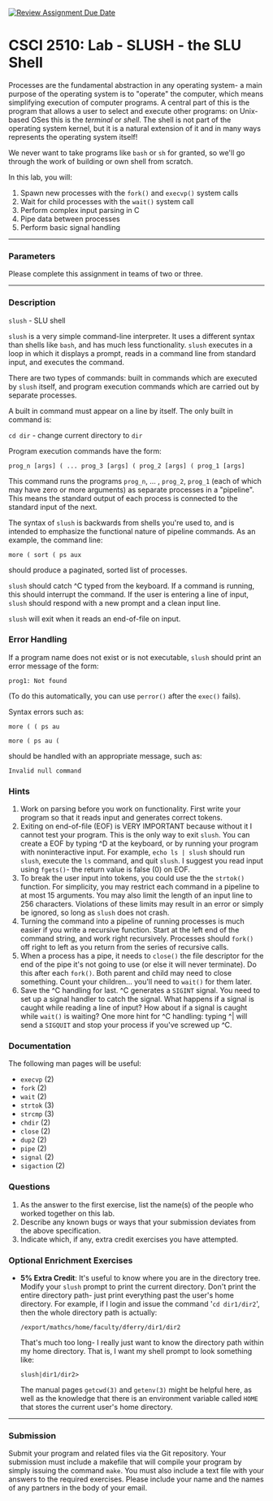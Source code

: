 [![Review Assignment Due Date](https://classroom.github.com/assets/deadline-readme-button-22041afd0340ce965d47ae6ef1cefeee28c7c493a6346c4f15d667ab976d596c.svg)](https://classroom.github.com/a/bAh_lb6b)
# CSCI 2510: Lab - SLUSH - the SLU Shell 

Processes are the fundamental abstraction in any operating system-
a main purpose of the operating system is to "operate" the computer,
which means simplifying execution of
computer programs. A central part of this is the program that
allows a user to select and execute other programs: on Unix-based OSes
this is the *terminal* or *shell*. The shell is not part of the
operating system kernel, but it is a natural extension of it and in many
ways represents the operating system itself!

We never want to take programs like `bash` or `sh` for granted, so
we\'ll go through the work of building or own shell from scratch.

In this lab, you will:

1.  Spawn new processes with the `fork()` and `execvp()` system calls
2.  Wait for child processes with the `wait()` system call
3.  Perform complex input parsing in C
4.  Pipe data between processes
5.  Perform basic signal handling

------------------------------------------------------------------------

### Parameters

Please complete this assignment in teams of two or three.

------------------------------------------------------------------------

### Description

`slush` - SLU shell

`slush` is a very simple command-line interpreter. It uses a different
syntax than shells like `bash`, and has much less functionality. `slush`
executes in a loop in which it displays a prompt, reads in a command
line from standard input, and executes the command.

There are two types of commands: built in commands which are executed by
`slush` itself, and program execution commands which are carried out by
separate processes.

A built in command must appear on a line by itself. The only built in
command is:

`cd dir` - change current directory to `dir`

Program execution commands have the form:

`prog_n [args] ( ... prog_3 [args] ( prog_2 [args] ( prog_1 [args]`

This command runs the programs `prog_n`, \... , `prog_2`, `prog_1` (each
of which may have zero or more arguments) as separate processes in a
\"pipeline\". This means the standard output of each process is
connected to the standard input of the next.

The syntax of `slush` is backwards from shells you\'re used to, and is
intended to emphasize the functional nature of pipeline commands. As an
example, the command line:

`more ( sort ( ps aux `

should produce a paginated, sorted list of processes.

`slush` should catch \^C typed from the keyboard. If a command is
running, this should interrupt the command. If the user is entering a
line of input, `slush` should respond with a new prompt and a clean
input line.

`slush` will exit when it reads an end-of-file on input.

### Error Handling

If a program name does not exist or is not executable, `slush` should
print an error message of the form:

`prog1: Not found`

(To do this automatically, you can use `perror()` after the `exec()`
fails).

Syntax errors such as:

`more ( ( ps au`

`more ( ps au (`

should be handled with an appropriate message, such as:

`Invalid null command`

### Hints

1.  Work on parsing before you work on functionality. First write your
    program so that it reads input and generates correct tokens.
2.  Exiting on end-of-file (EOF) is VERY IMPORTANT because without it I
    cannot test your program. This is the only way to exit `slush`. You
    can create a EOF by typing \^D at the keyboard, or by running your
    program with noninteractive input. For example, `echo ls | slush`
    should run `slush`, execute the `ls` command, and quit `slush`. I
    suggest you read input using `fgets()`- the return value is
    false (0) on EOF.
3.  To break the user input into tokens, you could use the the
    `strtok()` function. For simplicity, you may restrict each command
    in a pipeline to at most 15 arguments. You may also limit the length
    of an input line to 256 characters. Violations of these limits may
    result in an error or simply be ignored, so long as `slush` does not
    crash.
4.  Turning the command into a pipeline of running processes is much
    easier if you write a recursive function. Start at the left end of
    the command string, and work right recursively. Processes should
    `fork()` off right to left as you return from the series of
    recursive calls.
5.  When a process has a pipe, it needs to `close()` the file descriptor
    for the end of the pipe it\'s not going to use (or else it will
    never terminate). Do this after each `fork()`. Both parent and child
    may need to close something. Count your children\... you\'ll need to
    `wait()` for them later.
6.  Save the \^C handling for last. \^C generates a `SIGINT` signal. You
    need to set up a signal handler to catch the signal. What happens if
    a signal is caught while reading a line of input? How about if a
    signal is caught while `wait()` is waiting? One more hint for \^C
    handling: typing \^\| will send a `SIGQUIT` and stop your process if
    you\'ve screwed up \^C.

### Documentation

The following man pages will be useful:

-   `execvp` (2)
-   `fork` (2)
-   `wait` (2)
-   `strtok` (3)
-   `strcmp` (3)
-   `chdir` (2)
-   `close` (2)
-   `dup2` (2)
-   `pipe` (2)
-   `signal` (2)
-   `sigaction` (2)

### Questions

1.  As the answer to the first exercise, list the name(s) of the people
    who worked together on this lab.
2.  Describe any known bugs or ways that your submission deviates from
    the above specification.
3.  Indicate which, if any, extra credit exercises you have attempted.

### Optional Enrichment Exercises

-   **5% Extra Credit**: It\'s useful to know where you are in the
    directory tree. Modify your `slush` prompt to print the current
    directory. Don\'t print the entire directory path- just print
    everything past the user\'s home directory. For example, if I login
    and issue the command \'`cd dir1/dir2`\', then the whole directory
    path is actually:

    `/export/mathcs/home/faculty/dferry/dir1/dir2`

    That\'s much too long- I really just want to know the directory path
    within my home directory. That is, I want my shell prompt to look
    something like:

    `slush|dir1/dir2>`

    The manual pages `getcwd(3)` and `getenv(3)` might be helpful here,
    as well as the knowledge that there is an environment variable
    called `HOME` that stores the current user\'s home directory.

------------------------------------------------------------------------

### Submission

Submit your program and related files via the Git repository. Your
submission must include a makefile that will compile your program by
simply issuing the command `make`. You must also include a text file
with your answers to the required exercises. Please include your name
and the names of any partners in the body of your email.
